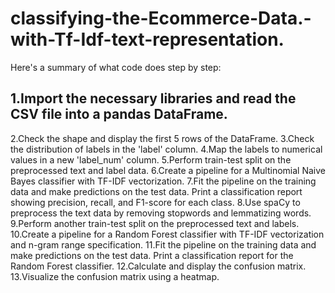 # classifying-the-Ecommerce-Data.-with-Tf-Idf-text-representation.

Here's a summary of what code does step by step:

## 1.Import the necessary libraries and read the CSV file into a pandas DataFrame.
2.Check the shape and display the first 5 rows of the DataFrame.
3.Check the distribution of labels in the 'label' column.
4.Map the labels to numerical values in a new 'label_num' column.
5.Perform train-test split on the preprocessed text and label data.
6.Create a pipeline for a Multinomial Naive Bayes classifier with TF-IDF vectorization.
7.Fit the pipeline on the training data and make predictions on the test data.
Print a classification report showing precision, recall, and F1-score for each class.
8.Use spaCy to preprocess the text data by removing stopwords and lemmatizing words.
9.Perform another train-test split on the preprocessed text and labels.
10.Create a pipeline for a Random Forest classifier with TF-IDF vectorization and n-gram range specification.
11.Fit the pipeline on the training data and make predictions on the test data.
Print a classification report for the Random Forest classifier.
12.Calculate and display the confusion matrix.
13.Visualize the confusion matrix using a heatmap.





